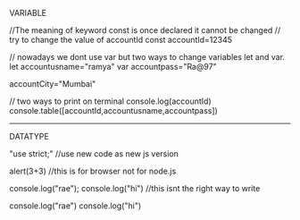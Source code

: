 VARIABLE

//The meaning of keyword const is once declared it cannot be changed
// try to change the value of accountId
const accountId=12345
 <!--you can use const keyword when you want to define a variable in a such a way that it shouldnt be changed throughout the codebase  -->

// nowadays we dont use var but two ways to change variables let and var.
let accountusname="ramya"
var accountpass="Ra@97"
<!-- we dont use var anymore due to the issue of blocka and dunctional scope -->

accountCity="Mumbai"
<!-- Javascript is such a safe language that we dont to declare a keyword at times and if we just use a varibale it itself declares its type based on the value/string assigned to the variable -->

// two ways to print on terminal 
console.log(accountId)
console.table([accountId,accountusname,accountpass])
<!-- when a variable is not defined its value is printed as undefined on the console -->

-------------------------------------------------------------------------------------------------------------------------------------------------------------

DATATYPE

"use strict;" //use new code as new js version

alert(3+3) //this is for browser not for node.js

<!-- the main thing in coding is readability -->
console.log("rae"); console.log("hi")
//this isnt the right way to write

<!-- this is the right way -->
console.log("rae")
 console.log("hi")

 